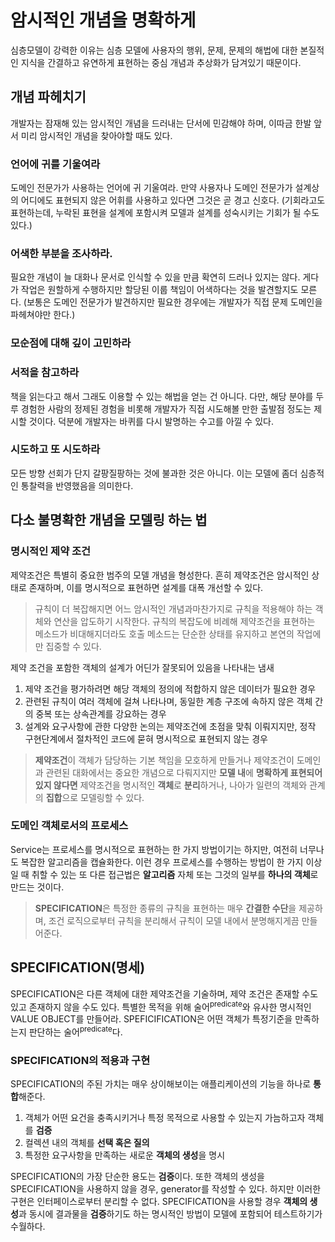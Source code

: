 # 암시적인 개념을 명확하게
심층모델이 강력한 이유는 심층 모델에 사용자의 행위, 문제, 문제의 해법에 대한 본질적인 지식을 간결하고 유연하게 표현하는 중심 개념과 추상화가 담겨있기 때문이다. 

## 개념 파헤치기
개발자는 잠재해 있는 암시적인 개념을 드러내는 단서에 민감해야 하며, 이따금 한발 앞서 미리 암시적인 개념을 찾아야할 때도 있다. 

### 언어에 귀를 기울여라
도메인 전문가가 사용하는 언어에 귀 기울여라. 
만약 사용자나 도메인 전문가가 설계상의 어디에도 표현되지 않은 어휘를 사용하고 있다면 그것은 곧 경고 신호다. (기회라고도 표현하는데, 누락된 표현을 설계에 포함시켜 모델과 설계를 성숙시키는 기회가 될 수도 있다.)

### 어색한 부분을 조사하라. 
필요한 개념이 늘 대화나 문서로 인식할 수 있을 만큼 확연히 드러나 있지는 않다. 게다가 작업은 원할하게 수행하지만 할당된 이룹 책임이 어색하다는 것을 발견할지도 모른다. (보통은 도메인 전문가가 발견하지만 필요한 경우에는 개발자가 직접 문제 도메인을 파헤쳐야만 한다.)

### 모순점에 대해 깊이 고민하라

### 서적을 참고하라
책을 읽는다고 해서 그래도 이용할 수 있는 해법을 얻는 건 아니다. 다만, 해당 분야를 두루 경험한 사람의 정제된 경험을 비롯해 개발자가 직접 시도해볼 만한 출발점 정도는 제시할 것이다. 덕분에 개발자는 바퀴를 다시 발명하는 수고를 아낄 수 있다. 

### 시도하고 또 시도하라
모든 방향 선회가 단지 갈팡질팡하는 것에 불과한 것은 아니다. 이는 모델에 좀더 심층적인 통찰력을 반영했음을 의미한다. 

## 다소 불명확한 개념을 모델링 하는 법

### 명시적인 제약 조건
제약조건은 특별히 중요한 범주의 모델 개념을 형성한다. 흔히 제약조건은 암시적인 상태로 존재하며, 이를 명시적으로 표현하면 설계를 대폭 개선할 수 있다. 

> 규칙이 더 복잡해지면 어느 암시적인 개념과마찬가지로 규칙을 적용해야 하는 객체와 연산을 압도하기 시작한다.
> 규칙의 복잡도에 비례해 제약조건을 표현하는 메소드가 비대해지더라도 호출 메소드는 단순한 상태를 유지하고 본연의 작업에만 집중할 수 있다.

제약 조건을 포함한 객체의 설계가 어딘가 잘못되어 있음을 나타내는 냄새

1. 제약 조건을 평가하려면 해당 객체의 정의에 적합하지 않은 데이터가 필요한 경우
2. 관련된 규칙이 여러 객체에 걸쳐 나타나며, 동일한 계층 구조에 속하지 않은 객체 간의 중복 또는 상속관계를 강요하는 경우
3. 설계와 요구사항에 관한 다양한 논의는 제약조건에 초점을 맞춰 이뤄지지만, 정작 구현단계에서 절차적인 코드에 묻혀 명시적으로 표현되지 않는 경우

> **제약조건**이 객체가 담당하는 기본 책임을 모호하게 만들거나 제약조건이 도메인과 관련된 대화에서는 중요한 개념으로 다뤄지지만 **모델 내**에 **명확하게 표현되어 있지 않다면** 제약조건을 명시적인 **객체**로 **분리**하거나, 나아가 일련의 객체와 관계의 **집합**으로 모델링할 수 있다.

### 도메인 객체로서의 프로세스
Service는 프로세스를 명시적으로 표현하는 한 가지 방법이기는 하지만, 여전히 너무나도 복잡한 알고리즘을 캡슐화한다. 이런 경우 프로세스를 수행하는 방법이 한 가지 이상일 때 취할 수 있는 또 다른 접근법은 **알고리즘** 자체 또는 그것의 일부를 **하나의 객체**로 만드는 것이다.

> **SPECIFICATION**은 특정한 종류의 규칙을 표현하는 매우 **간결한 수단**을 제공하며, 조건 로직으로부터 규칙을 분리해서 규칙이 모델 내에서 분명해지게끔 만들어준다.

## SPECIFICATION(명세)
SPECIFICATION은 다른 객체에 대한 제약조건을 기술하며, 제약 조건은 존재할 수도 있고 존재하지 않을 수도 있다. 특별한 목적을 위해 술어<sup>predicate</sup>와 유사한 명시적인 VALUE OBJECT를 만들어라. SPEFICIFICATION은 어떤 객체가 특정기준을 만족하는지 판단하는 술어<sup>predicate</sup>다.

### SPECIFICATION의 적용과 구현
SPECIFICATION의 주된 가치는 매우 상이해보이는 애플리케이션의 기능을 하나로 **통합**해준다. 

1. 객체가 어떤 요건을 충족시키거나 특정 목적으로 사용할 수 있는지 가늠하고자 객체를 **검증**
2. 컬렉션 내의 객체를 **선택 혹은 질의**
3. 특정한 요구사항을 만족하는 새로운 **객체의 생성**을 명시

SPECIFICATION의 가장 단순한 용도는 **검증**이다. 또한 객체의 생성을 SPECIFICATION을 사용하지 않을 경우, generator를 작성할 수 있다. 하지만 이러한 구현은 인터페이스로부터 분리할 수 없다. SPECIFICATION을 사용할 경우 **객체의 생성**과 동시에 결과물을 **검증**하기도 하는 명시적인 방법이 모델에 포함되어 테스트하기가 수월하다.